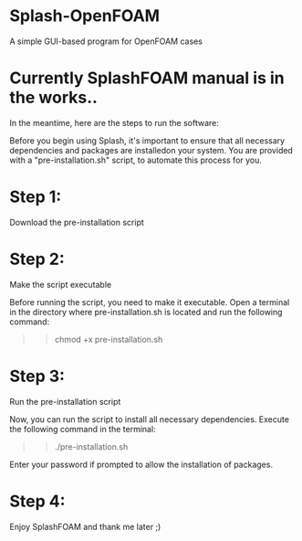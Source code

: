 # Splash-OpenFOAM
A simple GUI-based program for OpenFOAM cases

# Currently SplashFOAM manual is in the works..
In the meantime, here are the steps to run the software: 

Before you begin using Splash, it's important to ensure that all necessary dependencies and packages are installedon your system. You are provided with a "pre-installation.sh" script, to automate this process for you.


Step 1: 
=======
Download the pre-installation script

Step 2: 
=======
Make the script executable

Before running the script, you need to make it executable. Open a terminal in the directory where pre-installation.sh is located and run the following command: 
>> chmod +x pre-installation.sh

Step 3:
=======
Run the pre-installation script

Now, you can run the script to install all necessary dependencies. Execute the following command in the terminal:
>> ./pre-installation.sh

Enter your password if prompted to allow the installation of packages.

Step 4:
======= 
Enjoy SplashFOAM and thank me later ;)
